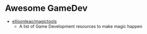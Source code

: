 # Awesome GameDev

* [ellisonleao/magictools](https://github.com/ellisonleao/magictools)
  * A list of Game Development resources to make magic happen
